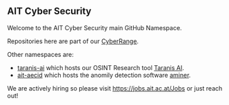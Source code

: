 ## AIT Cyber Security

Welcome to the AIT Cyber Security main GitHub Namespace.

Repositories here are part of our [CyberRange](https://cyberrange.at/).

Other namespaces are:

* [taranis-ai](https://github.com/taranis-ai) which hosts our OSINT Research tool [Taranis AI](https://github.com/taranis-ai/taranis-ai).
* [ait-aecid](https://github.com/ait-aecid) which hosts the anomily detection software [aminer](https://github.com/ait-aecid/logdata-anomaly-miner).


We are actively hiring so please visit https://jobs.ait.ac.at/Jobs or just reach out!
